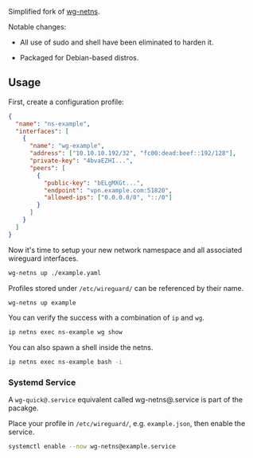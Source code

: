 Simplified fork of [wg-netns](https://github.com/dadevel/wg-netns).

Notable changes:

* All use of sudo and shell have been eliminated to harden it.

* Packaged for Debian-based distros.


## Usage

First, create a configuration profile:

~~~ json
{
  "name": "ns-example",
  "interfaces": [
    {
      "name": "wg-example",
      "address": ["10.10.10.192/32", "fc00:dead:beef::192/128"],
      "private-key": "4bvaEZHI...",
      "peers": [
        {
          "public-key": "bELgMXGt...",
          "endpoint": "vpn.example.com:51820",
          "allowed-ips": ["0.0.0.0/0", "::/0"]
        }
      ]
    }
  ]
}
~~~

Now it's time to setup your new network namespace and all associated
wireguard interfaces.

~~~ bash
wg-netns up ./example.yaml
~~~

Profiles stored under `/etc/wireguard/` can be referenced by their
name.

~~~ bash
wg-netns up example
~~~

You can verify the success with a combination of `ip` and `wg`.

~~~ bash
ip netns exec ns-example wg show
~~~

You can also spawn a shell inside the netns.

~~~ bash
ip netns exec ns-example bash -i
~~~

### Systemd Service

A `wg-quick@.service` equivalent called wg-netns@.service is part of the pacakge.

Place your profile in `/etc/wireguard/`, e.g. `example.json`, then
enable the service.

~~~ bash
systemctl enable --now wg-netns@example.service
~~~
